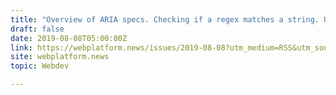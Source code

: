 ```yaml
---
title: "Overview of ARIA specs. Checking if a regex matches a string. Uninstalling desktop web apps."
draft: false
date: 2019-08-08T05:00:00Z
link: https://webplatform.news/issues/2019-08-08?utm_medium=RSS&utm_source=hune
site: webplatform.news
topic: Webdev  

---
```

